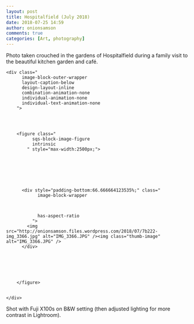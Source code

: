```yaml
---
layout: post
title: Hospitalfield (July 2018)
date: 2018-07-25 14:59
author: onionsamson
comments: true
categories: [Art, photography]
---
```

<p>Photo taken crouched in the gardens of Hospitalfield during a family visit to the beautiful kitchen garden and café.</p>









  

    
  
    <div class="
          image-block-outer-wrapper
          layout-caption-below
          design-layout-inline
          combination-animation-none
          individual-animation-none
          individual-text-animation-none
        ">

      

      
        <figure class="
              sqs-block-image-figure
              intrinsic
            " style="max-width:2500px;">
          
        
        

        
          
            
          <div style="padding-bottom:66.666664123535%;" class="
                image-block-wrapper
                
          
        
                has-aspect-ratio
              ">
            <img src="http://onionsamson.files.wordpress.com/2018/07/7b222-img_3366.jpg" alt="IMG_3366.JPG" /><img class="thumb-image" alt="IMG_3366.JPG" />
          </div>
        
          
        

        
      
        </figure>
      

    </div>
  


  


<p class="" style="white-space:pre-wrap;">Shot with Fuji X100s on B&amp;W setting (then adjusted lighting for more contrast in Lightroom).</p>
